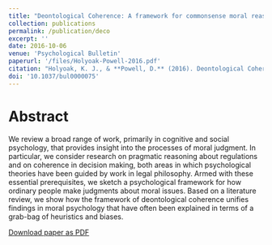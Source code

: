 ```yaml
---
title: "Deontological Coherence: A framework for commonsense moral reasoning"
collection: publications
permalink: /publication/deco
excerpt: ''
date: 2016-10-06
venue: 'Psychological Bulletin'
paperurl: '/files/Holyoak-Powell-2016.pdf'
citation: "Holyoak, K. J., & **Powell, D.** (2016). Deontological Coherence: A framework for commonsense moral reasoning. *Psychological Bulletin*, *142*(11), 1179-1203."
doi: '10.1037/bul0000075'
---
```


# Abstract

We review a broad range of work, primarily in cognitive and social psychology, that provides insight into the processes of moral judgment. In particular, we consider research on pragmatic reasoning about regulations and on coherence in decision making, both areas in which psychological theories have been guided by work in legal philosophy. Armed with these essential prerequisites, we sketch a psychological framework for how ordinary people make judgments about moral issues. Based on a literature review, we show how the framework of deontological coherence unifies findings in moral psychology that have often been explained in terms of a grab-bag of heuristics and biases.

[Download paper as PDF](http://derekmpowell.com/files/Holyoak-Powell-2016.pdf)
